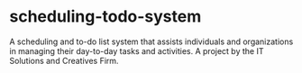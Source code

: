 # scheduling-todo-system
A scheduling and to-do list system that assists individuals and organizations in managing their day-to-day tasks and activities. A project by the IT Solutions and Creatives Firm.
